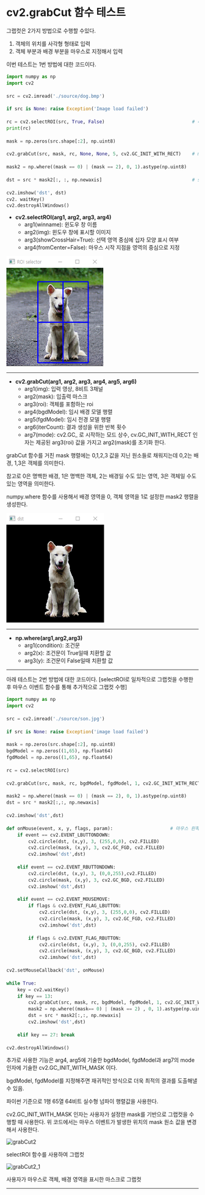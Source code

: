 # cv2.grabCut 함수 테스트 

그랩컷은 2가지 방법으로 수행할 수있다.

1. 객체의 위치를 사각형 형태로 입력
2. 객체 부분과 배경 부분을 마우스로 지정해서 입력

이번 테스트는 1번 방법에 대한 코드이다.
```python
import numpy as np
import cv2

src = cv2.imread('./source/dog.bmp')

if src is None: raise Exception('Image load failed')

rc = cv2.selectROI(src, True, False)                                # 마우스 드래그로 roi 영역을 설정
print(rc)

mask = np.zeros(src.shape[:2], np.uint8)

cv2.grabCut(src, mask, rc, None, None, 5, cv2.GC_INIT_WITH_RECT)    # mask 값이 변경된다.

mask2 = np.where((mask == 0) | (mask == 2), 0, 1).astype(np.uint8)

dst = src * mask2[:, :, np.newaxis]                                 # src는 컬러 영상이므로 차원을 맞춰줌

cv2.imshow('dst', dst)
cv2. waitKey()
cv2.destroyAllWindows()
```
+ **cv2.selectROI(arg1, arg2, arg3, arg4)**
  - arg1(winname): 윈도우 창 이름
  - arg2(img): 윈도우 창에 표시할 이미지
  - arg3(showCrossHair=True): 선택 영역 중심에 십자 모양 표시 여부
  - arg4(fromCenter=False): 마우스 시작 지점을 영역의 중심으로 지정

![selectROI](./winimage/20220712_153519.png)

---
+ **cv2.grabCut(arg1, arg2, arg3, arg4, arg5, arg6)**
  - arg1(img): 입력 영상, 8비트 3채널
  - arg2(mask): 입출력 마스크
  - arg3(roi): 객체를 포함하는 roi 
  - arg4(bgdModel): 임시 배경 모델 행렬
  - arg5(fgdModel): 임시 전경 모델 행렬
  - arg6(iterCount): 결과 생성을 위한 반복 횟수
  - arg7(mode): cv2.GC_ 로 시작하는 모드 상수, cv.GC_INIT_WITH_RECT 인자는 제공된 arg3(roi) 값을 가지고 arg2(mask)를 초기화 한다.

grabCut 함수를 거친 mask 행렬에는 0,1,2,3 값을 지닌 원소들로 채워지는데 0,2는 배경, 1,3은 객체를 의미한다.

참고로 0은 명백한 배경, 1은 명백한 객체, 2는 배경일 수도 있는 영역, 3은 객체일 수도 있는 영역을 의미한다.

numpy.where 함수를 사용해서 배경 영역을 0, 객체 영역을 1로 설정한 mask2 행렬을 생성한다.

![grabCut](./winimage/20220712_154822.png)

---
+ **np.where(arg1,arg2,arg3)**
  - arg1(condition): 조건문
  - arg2(x): 조건문이 True일때 치환할 값
  - arg3(y): 조건문이 False일때 치환할 값

---

아래 테스트는 2번 방법에 대한 코드이다. [selectROI로 일차적으로 그랩컷을 수행한 후 마우스 이벤트 함수를 통해 추가적으로 그랩컷 수행]
```python
import numpy as np
import cv2

src = cv2.imread('./source/son.jpg')

if src is None: raise Exception('image load failed')

mask = np.zeros(src.shape[:2], np.uint8)
bgdModel = np.zeros((1,65), np.float64)
fgdModel = np.zeros((1,65), np.float64)

rc = cv2.selectROI(src)

cv2.grabCut(src, mask, rc, bgdModel, fgdModel, 1, cv2.GC_INIT_WITH_RECT)

mask2 = np.where((mask == 0) | (mask == 2), 0, 1).astype(np.uint8)
dst = src * mask2[:,:, np.newaxis]
 
cv2.imshow('dst',dst)

def onMouse(event, x, y, flags, param):                     # 마우스 왼쪽 버튼 드래그 --> 객체, 오른쪽 --> 배경
    if event == cv2.EVENT_LBUTTONDOWN:
        cv2.circle(dst, (x,y), 3, (255,0,0), cv2.FILLED)
        cv2.circle(mask, (x,y), 3, cv2.GC_FGD, cv2.FILLED)
        cv2.imshow('dst',dst)
    
    elif event == cv2.EVENT_RBUTTONDOWN:
        cv2.circle(dst, (x,y), 3, (0,0,255),cv2.FILLED)
        cv2.circle(mask, (x,y), 3, cv2.GC_BGD, cv2.FILLED)
        cv2.imshow('dst',dst)

    elif event == cv2.EVENT_MOUSEMOVE:
        if flags & cv2.EVENT_FLAG_LBUTTON:
            cv2.circle(dst, (x,y), 3, (255,0,0), cv2.FILLED)
            cv2.circle(mask, (x,y), 3, cv2.GC_FGD, cv2.FILLED)
            cv2.imshow('dst',dst)

        if flags & cv2.EVENT_FLAG_RBUTTON:
            cv2.circle(dst, (x,y), 3, (0,0,255), cv2.FILLED)
            cv2.circle(mask, (x,y), 3, cv2.GC_BGD, cv2.FILLED)
            cv2.imshow('dst',dst)    

cv2.setMouseCallback('dst', onMouse)

while True:
    key = cv2.waitKey()
    if key == 13:
        cv2.grabCut(src, mask, rc, bgdModel, fgdModel, 1, cv2.GC_INIT_WITH_MASK)
        mask2 = np.where((mask== 0) | (mask == 2) , 0, 1).astype(np.uint8)
        dst = src * mask2[:,:, np.newaxis]
        cv2.imshow('dst',dst)

    elif key == 27: break

cv2.destroyAllWindows()
```

추가로 사용한 기능은 arg4, arg5에 기술한 bgdModel, fgdModel과 arg7의 mode 인자에 기술한 cv2.GC_INIT_WITH_MASK 이다.

bgdModel, fgdModel를 지정해주면 재귀적인 방식으로 더욱 최적의 결과를 도출해낼 수 있음.

파이썬 기준으로 1행 65열 64비트 실수형 넘파이 행렬값을 사용한다.

cv2.GC_INIT_WITH_MASK 인자는 사용자가 설정한 mask를 기반으로 그랩컷을 수행할 때 사용한다. 위 코드에서는 마우스 이벤트가 발생한 위치의 mask 원소 값을 변경해서 사용한다.

![grabCut2](./winimage/20220712_211555.png)

selectROI 함수를 사용하여 그랩컷

![grabCut2_1](./winimage/20220712_211544.png) 

사용자가 마우스로 객체, 배경 영역을 표시한 마스크로 그랩컷

---
